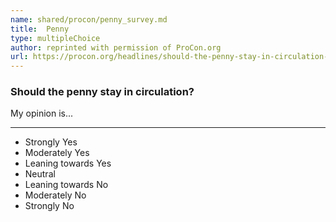```yaml
---
name: shared/procon/penny_survey.md
title:  Penny 
type: multipleChoice
author: reprinted with permission of ProCon.org
url: https://procon.org/headlines/should-the-penny-stay-in-circulation-top-3-pros-and-cons/ 
---
```


###  Should the penny stay in circulation?

My opinion is...

---

- Strongly Yes
- Moderately Yes
- Leaning towards Yes
- Neutral
- Leaning towards No
- Moderately No
- Strongly No

